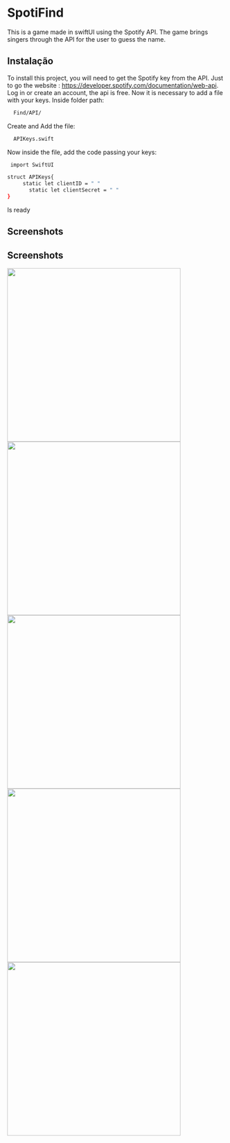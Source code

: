
# SpotiFind

This is a game made in swiftUI using the Spotify API. The game brings singers through the API for the user to guess the name.
## Instalação

To install this project, you will need to get the Spotify key from the API. Just to go the website : https://developer.spotify.com/documentation/web-api. 
Log in or create an account, the api is free.
Now it is necessary to add a file with your keys.
Inside folder path:
```bash
  Find/API/
```
Create and Add the file:
```bash
  APIKeys.swift
```
Now inside the file, add the code passing your keys: 
```bash
 import SwiftUI

struct APIKeys{
     static let clientID = " "
       static let clientSecret = " "
}
```
Is ready 

## Screenshots
## Screenshots
<img src="https://github.com/Lucas-P0ntes/SpotiFind/assets/80328167/5e031d24-bc9e-49ee-b2d1-d8f9b0574e80" width="400">
<img src="https://github.com/Lucas-P0ntes/SpotiFind/assets/80328167/daa3c49a-b4e4-49e6-9526-80f2dad87326" width="400">
<img src="https://github.com/Lucas-P0ntes/SpotiFind/assets/80328167/3feb65a6-6389-45d4-bf54-76ad74997809" width="400">
<img src="https://github.com/Lucas-P0ntes/SpotiFind/assets/80328167/1d8e175f-fd0e-483a-a2f6-17553e43f4f0" width="400">
<img src="https://github.com/Lucas-P0ntes/SpotiFind/assets/80328167/464def95-ecb0-42b4-a839-7381e8dbcfed" width="400">
